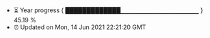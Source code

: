 - ⏳ Year progress { █████████████▁▁▁▁▁▁▁▁▁▁▁▁▁▁▁▁▁ } 45.19 %
- ⏰ Updated on Mon, 14 Jun 2021 22:21:20 GMT

